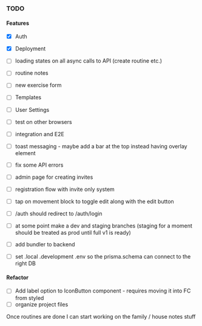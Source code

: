 ### TODO

#### Features

- [x] Auth
- [x] Deployment

- [ ] loading states on all async calls to API (create routine etc.)
- [ ] routine notes
- [ ] new exercise form
- [ ] Templates
- [ ] User Settings

- [ ] test on other browsers
- [ ] integration and E2E

- [ ] toast messaging - maybe add a bar at the top instead having overlay element
- [ ] fix some API errors

- [ ] admin page for creating invites
- [ ] registration flow with invite only system
- [ ] tap on movement block to toggle edit along with the edit button
- [ ] /auth should redirect to /auth/login

- [ ] at some point make a dev and staging branches (staging for a moment should be treated as prod until full v1 is ready)

- [ ] add bundler to backend

- [ ] set .local .development .env so the prisma.schema can connect to the right DB

#### Refactor

- [ ] Add label option to IconButton component - requires moving it into FC from styled
- [ ] organize project files

Once routines are done I can start working on the family / house notes stuff

